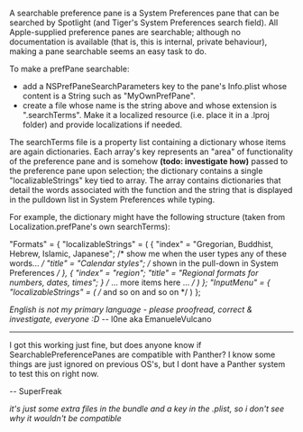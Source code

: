 A searchable preference pane is a System Preferences pane that can be searched by Spotlight (and Tiger's System Preferences search field). All Apple-supplied preference panes are searchable; although no documentation is available (that is, this is internal, private behaviour), making a pane searchable seems an easy task to do.

To make a prefPane searchable:

* add a NSPrefPaneSearchParameters key to the pane's Info.plist whose content is a String such as "MyOwnPrefPane".
* create a file whose name is the string above and whose extension is ".searchTerms". Make it a localized resource (i.e. place it in a .lproj folder) and provide localizations if needed.


The searchTerms file is a property list containing a dictionary whose items are again dictionaries. Each array's key represents an "area" of functionality of the preference pane and is somehow **(todo: investigate how)** passed to the preference pane upon selection; the dictionary contains a single "localizableStrings" key tied to array. The array contains dictionaries that detail the words associated with the function and the string that is displayed in the pulldown list in System Preferences while typing.

For example, the dictionary might have the following structure (taken from Localization.prefPane's own searchTerms):

    

"Formats" = {
    "localizableStrings" = (
        {
            "index" = "Gregorian, Buddhist, Hebrew, Islamic, Japanese"; /* show me when the user types any of these words...  */
            "title" = "Calendar styles"; /* shown in the pull-down in System Preferences */
        },
        {
            "index" = "region";
            "title" = "Regional formats for numbers, dates, times";
        }
           /* ... more items here ... */
    )
};
"InputMenu" = {
    "localizableStrings" = (
        /* and so on and so on */
    )
};


*English is not my primary language - please proofread, correct & investigate, everyone :D* -- l0ne aka EmanueleVulcano

----

I got this working just fine, but does anyone know if SearchablePreferencePanes are compatible with Panther? I know some things are just ignored on previous OS's, but I dont have a Panther system to test this on right now.

-- SuperFreak

*it's just some extra files in the bundle and a key in the .plist, so i don't see why it wouldn't be compatible*
